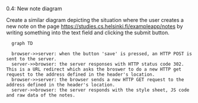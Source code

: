 0.4: New note diagram

Create a similar diagram depicting the situation where the user creates a new note on the page https://studies.cs.helsinki.fi/exampleapp/notes by writing something into the text field and clicking the submit button.


```mermaid
  graph TD

  browser->>server: when the button 'save' is pressed, an HTTP POST is sent to the server.
  server->>browser: the server responses with HTTP status code 302. This is a URL redirect which asks the broswer to do a new HTTP get request to the address defined in the header's location.
  browser->>server: the browser sends a new HTTP GET request to the address defined in the header's location.
  server->>browser: the server responds with the style sheet, JS code and raw data of the notes.

```
